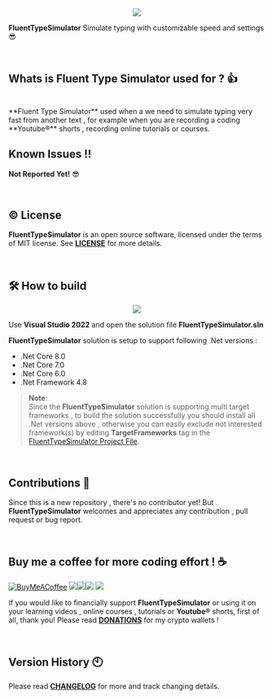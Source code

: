 <p align="center">
 <img src="https://github.com/ShayanFiroozi/FluentTypeSimulator/blob/master/T.ico"
</p>

 
**FluentTypeSimulator** Simulate typing with customizable speed and settings 😎

<br/>


  
 
## Whats is **Fluent Type Simulator** used for ? 👍
<br/>
**Fluent Type Simulator** used when a we need to simulate typing very fast from another text , for example when you are recording a coding **Youtube®** shorts , recording online tutorials or courses.
<br/>
 
## Known Issues ‼ 
 **Not Reported Yet!** 😎

<br/>
 
 ## © License
**FluentTypeSimulator** is an open source software, licensed under the terms of MIT license.
See [**LICENSE**](LICENSE.md) for more details.

<br/>
 
## 🛠 How to build
<p align="center">
<img src="https://img.shields.io/badge/Visual_Studio-5C2D91?style=for-the-badge&logo=visual%20studio&logoColor=white"
</p>
  
Use **Visual Studio 2022** and open the solution file **FluentTypeSimulator.sln**

**FluentTypeSimulator** solution is setup to support following .Net versions :

- .Net Core 8.0
- .Net Core 7.0
- .Net Core 6.0
- .Net Framework 4.8


> **Note**:  
Since the **FluentTypeSimulator** solution is supporting multi target frameworks , to build the solution successfully you should install all .Net versions above , otherwise you can easily exclude not interested framework(s) by editing **TargetFrameworks** tag in the [FluentTypeSimulator Project File](https://github.com/ShayanFiroozi/FluentTypeSimulator/blob/master/FluentTypeSimulator.csproj).

<br/>

   
 
## Contributions 🤝
Since this is a new repository , there's no contributor yet! But **FluentTypeSimulator** welcomes and appreciates any contribution , pull request or bug report.

<br/>  
   
 
## Buy me a coffee for more coding effort ! ☕
[![BuyMeACoffee](https://img.shields.io/badge/Buy%20Me%20a%20Coffee-ffdd00?style=for-the-badge&logo=buy-me-a-coffee&logoColor=black)](https://github.com/ShayanFiroozi/FluentTypeSimulator/blob/master/DONATIONS.md) <a href="https://github.com/ShayanFiroozi/FluentTypeSimulator/blob/master/DONATIONS.md"><img src="https://img.shields.io/badge/Bitcoin-000000?style=for-the-badge&logo=bitcoin&logoColor=white"/></a><a href="https://github.com/ShayanFiroozi/FluentTypeSimulator/blob/master/DONATIONS.md"><img src="https://img.shields.io/badge/tether-168363?style=for-the-badge&logo=tether&logoColor=white"/></a><a href="https://github.com/ShayanFiroozi/FluentTypeSimulator/blob/master/DONATIONS.md"><img src="https://img.shields.io/badge/dogecoin-C2A633?style=for-the-badge&logo=dogecoin&logoColor=white"/></a> <a href="https://github.com/ShayanFiroozi/FluentTypeSimulator/blob/master/DONATIONS.md"><img src="https://img.shields.io/badge/Ethereum-3C3C3D?style=for-the-badge&logo=Ethereum&logoColor=white"/></a>
 
If you would like to financially support **FluentTypeSimulator** or using it on your learning videos , online courses , tutorials or **Youtube®** shorts, first of all, thank you! Please read [**DONATIONS**](DONATIONS.md) for my crypto wallets !

<br/>
 
## Version History 🕙
Please read [**CHANGELOG**](CHANGELOG.md) for more and track changing details.
